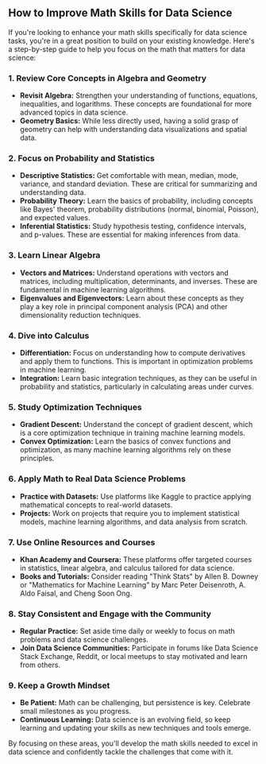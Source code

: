 ## How to Improve Math Skills for Data Science

If you're looking to enhance your math skills specifically for data science tasks, you're in a great position to build on your existing knowledge. Here's a step-by-step guide to help you focus on the math that matters for data science:

### 1. Review Core Concepts in Algebra and Geometry
- **Revisit Algebra:** Strengthen your understanding of functions, equations, inequalities, and logarithms. These concepts are foundational for more advanced topics in data science.
- **Geometry Basics:** While less directly used, having a solid grasp of geometry can help with understanding data visualizations and spatial data.

### 2. Focus on Probability and Statistics
- **Descriptive Statistics:** Get comfortable with mean, median, mode, variance, and standard deviation. These are critical for summarizing and understanding data.
- **Probability Theory:** Learn the basics of probability, including concepts like Bayes' theorem, probability distributions (normal, binomial, Poisson), and expected values.
- **Inferential Statistics:** Study hypothesis testing, confidence intervals, and p-values. These are essential for making inferences from data.

### 3. Learn Linear Algebra
- **Vectors and Matrices:** Understand operations with vectors and matrices, including multiplication, determinants, and inverses. These are fundamental in machine learning algorithms.
- **Eigenvalues and Eigenvectors:** Learn about these concepts as they play a key role in principal component analysis (PCA) and other dimensionality reduction techniques.

### 4. Dive into Calculus
- **Differentiation:** Focus on understanding how to compute derivatives and apply them to functions. This is important in optimization problems in machine learning.
- **Integration:** Learn basic integration techniques, as they can be useful in probability and statistics, particularly in calculating areas under curves.

### 5. Study Optimization Techniques
- **Gradient Descent:** Understand the concept of gradient descent, which is a core optimization technique in training machine learning models.
- **Convex Optimization:** Learn the basics of convex functions and optimization, as many machine learning algorithms rely on these principles.

### 6. Apply Math to Real Data Science Problems
- **Practice with Datasets:** Use platforms like Kaggle to practice applying mathematical concepts to real-world datasets.
- **Projects:** Work on projects that require you to implement statistical models, machine learning algorithms, and data analysis from scratch.

### 7. Use Online Resources and Courses
- **Khan Academy and Coursera:** These platforms offer targeted courses in statistics, linear algebra, and calculus tailored for data science.
- **Books and Tutorials:** Consider reading "Think Stats" by Allen B. Downey or "Mathematics for Machine Learning" by Marc Peter Deisenroth, A. Aldo Faisal, and Cheng Soon Ong.

### 8. Stay Consistent and Engage with the Community
- **Regular Practice:** Set aside time daily or weekly to focus on math problems and data science challenges.
- **Join Data Science Communities:** Participate in forums like Data Science Stack Exchange, Reddit, or local meetups to stay motivated and learn from others.

### 9. Keep a Growth Mindset
- **Be Patient:** Math can be challenging, but persistence is key. Celebrate small milestones as you progress.
- **Continuous Learning:** Data science is an evolving field, so keep learning and updating your skills as new techniques and tools emerge.

By focusing on these areas, you'll develop the math skills needed to excel in data science and confidently tackle the challenges that come with it.
